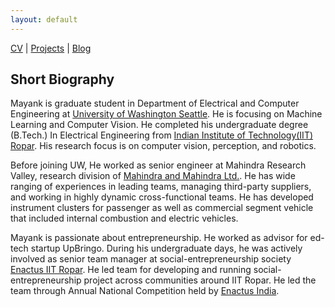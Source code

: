 ```yaml
---
layout: default
---
```


<!-- Text can be **bold**, _italic_, or ~~strikethrough~~. -->

[CV](./another-page.html) | [Projects](https://github.com/krmayankb) | [Blog](./another-page.html)

## Short Biography 
Mayank is graduate student in Department of Electrical and Computer Engineering at [University of Washington Seattle](https://www.washington.edu/). He is focusing on Machine Learning and Computer Vision. He completed his undergraduate degree (B.Tech.) In Electrical Engineering from [Indian Institute of Technology(IIT) Ropar](https://www.iitrpr.ac.in/). His research focus is on computer vision, perception, and robotics. 

Before joining UW, He worked as senior engineer at Mahindra Research Valley, research division of [Mahindra and Mahindra Ltd.](https://auto.mahindra.com/). He has wide ranging of experiences in leading teams, managing third-party suppliers, and working in highly dynamic cross-functional teams. He has developed instrument clusters for passenger as well as commercial segment vehicle that included internal combustion and electric vehicles. 

Mayank is passionate about entrepreneurship. He worked as advisor for ed-tech startup UpBringo. During his undergraduate days, he was actively involved as senior team manager at social-entrepreneurship society [Enactus IIT Ropar](https://www.iitrpr.ac.in/enactus/). He led team for developing and running social-entrepreneurship project across communities around IIT Ropar. He led the team through Annual National Competition held by [Enactus India](https://enactusindia.com/).

<!-- # Header 1

This is a normal paragraph following a header. GitHub is a code hosting platform for version control and collaboration. It lets you and others work together on projects from anywhere.

## Header 2

> This is a blockquote following a header.
>
> When something is important enough, you do it even if the odds are not in your favor.

### Header 3

```js
// Javascript code with syntax highlighting.
var fun = function lang(l) {
  dateformat.i18n = require('./lang/' + l)
  return true;
}
```

```ruby
# Ruby code with syntax highlighting
GitHubPages::Dependencies.gems.each do |gem, version|
  s.add_dependency(gem, "= #{version}")
end
```

#### Header 4

*   This is an unordered list following a header.
*   This is an unordered list following a header.
*   This is an unordered list following a header.

##### Header 5

1.  This is an ordered list following a header.
2.  This is an ordered list following a header.
3.  This is an ordered list following a header.

###### Header 6

| head1        | head two          | three |
|:-------------|:------------------|:------|
| ok           | good swedish fish | nice  |
| out of stock | good and plenty   | nice  |
| ok           | good `oreos`      | hmm   |
| ok           | good `zoute` drop | yumm  |

### There's a horizontal rule below this.

* * *

### Here is an unordered list:

*   Item foo
*   Item bar
*   Item baz
*   Item zip

### And an ordered list:

1.  Item one
1.  Item two
1.  Item three
1.  Item four

### And a nested list:

- level 1 item
  - level 2 item
  - level 2 item
    - level 3 item
    - level 3 item
- level 1 item
  - level 2 item
  - level 2 item
  - level 2 item
- level 1 item
  - level 2 item
  - level 2 item
- level 1 item

### Small image

![Octocat](https://github.githubassets.com/images/icons/emoji/octocat.png)

### Large image

![Branching](https://guides.github.com/activities/hello-world/branching.png)


### Definition lists can be used with HTML syntax.

<dl>
<dt>Name</dt>
<dd>Godzilla</dd>
<dt>Born</dt>
<dd>1952</dd>
<dt>Birthplace</dt>
<dd>Japan</dd>
<dt>Color</dt>
<dd>Green</dd>
</dl>

```
Long, single-line code blocks should not wrap. They should horizontally scroll if they are too long. This line should be long enough to demonstrate this.
```

```
The final element.
``` -->
